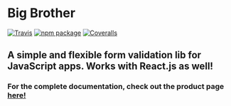 # Big Brother

[![Travis][build-badge]][build]
[![npm package][npm-badge]][npm]
[![Coveralls][coveralls-badge]][coveralls]

## A simple and flexible form validation lib for JavaScript apps. Works with React.js as well!

### For the complete documentation, check out the product page [here!](https://cpeele00.github.io/bigbrother/index.html)


[build-badge]: https://img.shields.io/travis/cpeele00/bigbrother/master.png?style=flat-square
[build]: https://travis-ci.org/cpeele00/bigbrother

[npm-badge]: https://img.shields.io/npm/v/npm-package.png?style=flat-square
[npm]: https://www.npmjs.org/package/bigbrother

[coveralls-badge]: https://img.shields.io/coveralls/cpeele00/bigbrother/master.png?style=flat-square
[coveralls]: https://coveralls.io/github/cpeele00/bigbrother

